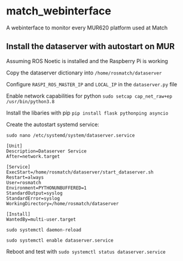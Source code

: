 # match_webinterface
A webinterface to monitor every MUR620 platform used at Match

## Install the dataserver with autostart on MUR
Assuming ROS Noetic is installed and the Raspberry Pi is working

Copy the dataserver dictionary into `/home/rosmatch/dataserver`

Configure `RASPI_ROS_MASTER_IP` and `LOCAL_IP` in the `dataserver.py` file

Enable network capabilities for python `sudo setcap cap_net_raw+ep /usr/bin/python3.8`

Install the libaries with pip `pip install flask pythonping asyncio`

Create the autostart systemd service:

`sudo nano /etc/systemd/system/dataserver.service`

```
[Unit]
Description=Dataserver Service
After=network.target

[Service]
ExecStart=/home/rosmatch/dataserver/start_dataserver.sh
Restart=always
User=rosmatch
Environment=PYTHONUNBUFFERED=1
StandardOutput=syslog
StandardError=syslog
WorkingDirectory=/home/rosmatch/dataserver

[Install]
WantedBy=multi-user.target
```

`sudo systemctl daemon-reload`

`sudo systemctl enable dataserver.service`

Reboot and test with `sudo systemctl status dataserver.service`

